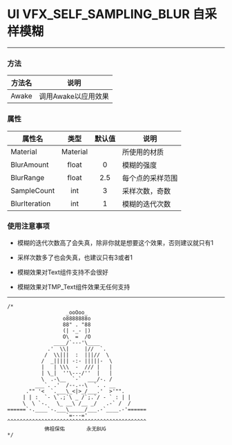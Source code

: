 # UI VFX_SELF_SAMPLING_BLUR 自采样模糊

---

### 方法

| 方法名   | 说明           |
| ----- | ------------ |
| Awake | 调用Awake以应用效果 |

### 属性

| 属性名           | 类型       | 默认值 | 说明       |
| ------------- |:--------:|:---:| -------- |
| Material      | Material |     | 所使用的材质   |
| BlurAmount    | float    | 0   | 模糊的强度    |
| BlurRange     | float    | 2.5 | 每个点的采样范围 |
| SampleCount   | int      | 3   | 采样次数，奇数  |
| BlurIteration | int      | 1   | 模糊的迭代次数  |

### 使用注意事项

- 模糊的迭代次数高了会失真，除非你就是想要这个效果，否则建议就只有1

- 采样次数多了也会失真，也建议只有3或者1

- 模糊效果对Text组件支持不会很好

- 模糊效果对TMP_Text组件效果无任何支持

---

```
/*
                   _ooOoo_
                  o8888888o
                  88" . "88
                  (| -_- |)
                  O\  =  /O
               ____/`---'\____
             .'  \\|     |//  `.
            /  \\|||  :  |||//  \
           /  _||||| -:- |||||-  \
           |   | \\\  -  /// |   |
           | \_|  ''\---/''  |   |
           \  .-\__  `-`  ___/-. /
         ___`. .'  /--.--\  `. . __
      ."" '<  `.___\_<|>_/___.'  >'"".
     | | :  `- \`.;`\ _ /`;.`/ - ` : | |
     \  \ `-.   \_ __\ /__ _/   .-` /  /
======`-.____`-.___\_____/___.-`____.-'======
                   `=---='
^^^^^^^^^^^^^^^^^^^^^^^^^^^^^^^^^^^^^^^^^^^^^
            佛祖保佑       永无BUG
*/
```
